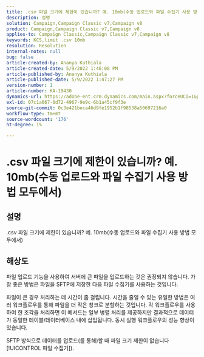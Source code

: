 ```yaml
---
title: .csv 파일 크기에 제한이 있습니까? 예. 10mb(수동 업로드와 파일 수집기 사용 방법 모두에서)
description: 설명
solution: Campaign,Campaign Classic v7,Campaign v8
product: Campaign,Campaign Classic v7,Campaign v8
applies-to: Campaign Classic,Campaign Classic v7,Campaign v8
keywords: KCS,limit .csv 10mb
resolution: Resolution
internal-notes: null
bug: false
article-created-by: Ananya Kuthiala
article-created-date: 5/9/2022 1:46:08 PM
article-published-by: Ananya Kuthiala
article-published-date: 5/9/2022 1:47:27 PM
version-number: 1
article-number: KA-19430
dynamics-url: https://adobe-ent.crm.dynamics.com/main.aspx?forceUCI=1&pagetype=entityrecord&etn=knowledgearticle&id=74664e5e-9ecf-ec11-a7b5-0022480a8e40
exl-id: 07c1a667-0d72-4967-9e9c-6b1a45cf9f3e
source-git-commit: 0c3e421beca46d9fe1952b1f98538a50697216a0
workflow-type: tm+mt
source-wordcount: '176'
ht-degree: 1%

---
```


# .csv 파일 크기에 제한이 있습니까? 예. 10mb(수동 업로드와 파일 수집기 사용 방법 모두에서)

## 설명

.csv 파일 크기에 제한이 있습니까? 예. 10mb(수동 업로드와 파일 수집기 사용 방법 모두에서)

## 해상도


파일 업로드 기능을 사용하여 서버에 큰 파일을 업로드하는 것은 권장되지 않습니다. 가장 좋은 방법은 파일을 SFTP에 저장한 다음 파일 수집기를 사용하는 것입니다.

파일이 큰 경우 처리하는 데 시간이 좀 걸립니다. 시간을 줄일 수 있는 유일한 방법은 여러 워크플로우를 통해 파일을 더 작은 청크로 분할하는 것입니다. 각 워크플로우를 사용하여 한 조각을 처리하면 이 메서드는 일부 병렬 처리를 제공하지만 결과적으로 데이터가 동일한 테이블/데이터베이스 내에 삽입됩니다. 동시 실행 워크플로우의 성능 향상이 있습니다.

SFTP 방식으로 데이터를 업로드(를 통해)할 때 파일 크기 제한이 없습니다 [!UICONTROL 파일 수집기]).
